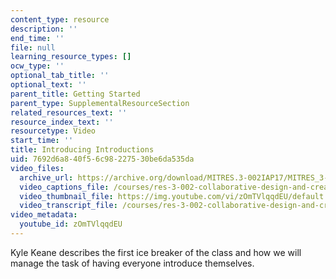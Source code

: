 ```yaml
---
content_type: resource
description: ''
end_time: ''
file: null
learning_resource_types: []
ocw_type: ''
optional_tab_title: ''
optional_text: ''
parent_title: Getting Started
parent_type: SupplementalResourceSection
related_resources_text: ''
resource_index_text: ''
resourcetype: Video
start_time: ''
title: Introducing Introductions
uid: 7692d6a8-40f5-6c98-2275-30be6da535da
video_files:
  archive_url: https://archive.org/download/MITRES.3-002IAP17/MITRES_3-002IAP17_Class_Videos_1_300k.mp4
  video_captions_file: /courses/res-3-002-collaborative-design-and-creative-expression-with-arduino-microcontrollers-january-iap-2017/2e809ca4d93a54cda3527bdef66b0bba_2039256.vtt
  video_thumbnail_file: https://img.youtube.com/vi/zOmTVlqqdEU/default.jpg
  video_transcript_file: /courses/res-3-002-collaborative-design-and-creative-expression-with-arduino-microcontrollers-january-iap-2017/36c72443294f7f6f034ca45e20c4a0da_2039256.pdf
video_metadata:
  youtube_id: zOmTVlqqdEU
---
```


Kyle Keane describes the first ice breaker of the class and how we will manage the task of having everyone introduce themselves.



